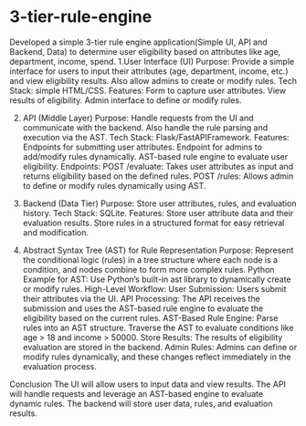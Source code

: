 # 3-tier-rule-engine
Developed a simple 3-tier rule engine application(Simple UI, API and Backend, Data) to determine user eligibility based on attributes like age, department, income, spend.
1.User Interface (UI)
Purpose: Provide a simple interface for users to input their attributes (age, department, income, etc.) and view eligibility results. Also allow admins to create or modify rules.
Tech Stack: simple HTML/CSS.
Features:
Form to capture user attributes.
View results of eligibility.
Admin interface to define or modify rules.

2. API (Middle Layer)
Purpose: Handle requests from the UI and communicate with the backend. Also handle the rule parsing and execution via the AST.
Tech Stack: Flask/FastAPIFramework.
Features:
Endpoints for submitting user attributes.
Endpoint for admins to add/modify rules dynamically.
AST-based rule engine to evaluate user eligibility.
Endpoints:
POST /evaluate: Takes user attributes as input and returns eligibility based on the defined rules.
POST /rules: Allows admin to define or modify rules dynamically using AST.

3. Backend (Data Tier)
Purpose: Store user attributes, rules, and evaluation history.
Tech Stack: SQLite.
Features:
Store user attribute data and their evaluation results.
Store rules in a structured format for easy retrieval and modification.

5. Abstract Syntax Tree (AST) for Rule Representation
Purpose: Represent the conditional logic (rules) in a tree structure where each node is a condition, and nodes combine to form more complex rules.
Python Example for AST:
Use Python’s built-in ast library to dynamically create or modify rules.
High-Level Workflow:
User Submission: Users submit their attributes via the UI.
API Processing: The API receives the submission and uses the AST-based rule engine to evaluate the eligibility based on the current rules.
AST-Based Rule Engine:
Parse rules into an AST structure.
Traverse the AST to evaluate conditions like age > 18 and income > 50000.
Store Results: The results of eligibility evaluation are stored in the backend.
Admin Rules: Admins can define or modify rules dynamically, and these changes reflect immediately in the evaluation process.

Conclusion
The UI will allow users to input data and view results.
The API will handle requests and leverage an AST-based engine to evaluate dynamic rules.
The backend will store user data, rules, and evaluation results.

